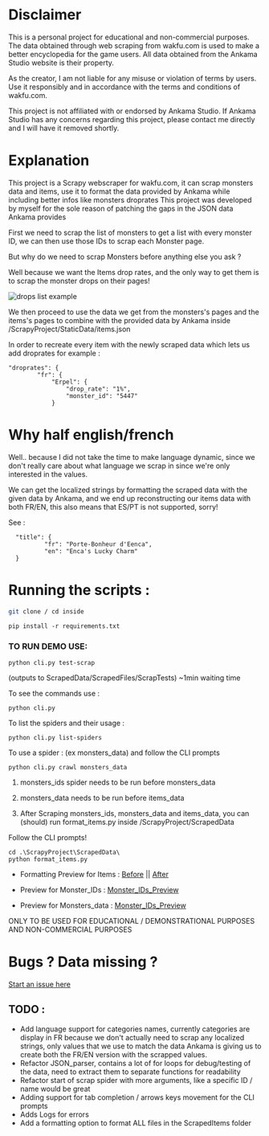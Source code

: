 # Disclaimer

This is a personal project for educational and non-commercial purposes. The data obtained through web scraping from wakfu.com is used to make a better encyclopedia for the game users.
All data obtained from the Ankama Studio website is their property.

As the creator, I am not liable for any misuse or violation of terms by users. Use it responsibly and in accordance with the terms and conditions of wakfu.com.

This project is not affiliated with or endorsed by Ankama Studio.
If Ankama Studio has any concerns regarding this project, please contact me directly and I will have it removed shortly.


# Explanation

This project is a Scrapy webscraper for wakfu.com, it can scrap monsters data and items, use it to format the data provided by Ankama while including better infos like monsters droprates
This project was developed by myself for the sole reason of patching the gaps in the JSON data Ankama provides


First we need to scrap the list of monsters to get a list with every monster ID, we can then use those IDs to scrap each Monster page.

But why do we need to scrap Monsters before anything else you ask ?

Well because we want the Items drop rates, and the only way to get them is to scrap the monster drops on their pages!

![drops list example](https://i.imgur.com/wClnI3M.png)

We then proceed to use the data we get from the monsters's pages and the items's pages to combine with the provided data by Ankama inside /ScrapyProject/StaticData/items.json

In order to recreate every item with the newly scraped data which lets us add droprates for example :

```
"droprates": {
        "fr": {
            "Erpel": {
                "drop_rate": "1%",
                "monster_id": "5447"
            }
```

# Why half english/french
Well.. because I did not take the time to make language dynamic, since we don't really care about what language we scrap in since we're only interested in the values.

We can get the localized strings by formatting the scraped data with the given data by Ankama, and we end up reconstructing our items data with both FR/EN, this also means that ES/PT is not supported, sorry!

See :
```
  "title": {
          "fr": "Porte-Bonheur d'Eenca",
          "en": "Enca's Lucky Charm"
  }
```
# Running the scripts :
``` bash
git clone / cd inside
```
```
pip install -r requirements.txt
```
### TO RUN DEMO USE:
```
python cli.py test-scrap   
```
(outputs to ScrapedData/ScrapedFiles/ScrapTests) ~1min waiting time

To see the commands use :
```
python cli.py 
```
To list the spiders and their usage :
```
python cli.py list-spiders 
```
To use a spider : (ex monsters_data) and follow the CLI prompts
```
python cli.py crawl monsters_data
```

1. monsters_ids spider needs to be run before monsters_data

2. monsters_data needs to be run before items_data

3. After Scraping monsters_ids, monsters_data and items_data, you can (should) run format_items.py inside /ScrapyProject/ScrapedData


Follow the CLI prompts!
```
cd .\ScrapyProject\ScrapedData\
python format_items.py
```
+ Formatting Preview for Items :
[Before](https://github.com/Rhyyn/WakfuWebScraper/blob/main/ScrapyProject/FormattingPreview/old_format.json) || [After](https://github.com/Rhyyn/WakfuWebScraper/blob/main/ScrapyProject/FormattingPreview/new_format.json)

+ Preview for Monster_IDs :
[Monster_IDs_Preview](https://github.com/Rhyyn/WakfuWebScraper/blob/main/ScrapyProject/FormattingPreview/monsters_IDs_preview.json)

+ Preview for Monsters_data :
[Monster_IDs_Preview](https://github.com/Rhyyn/WakfuWebScraper/blob/main/ScrapyProject/FormattingPreview/monsters_data_preview.json)

ONLY TO BE USED FOR EDUCATIONAL / DEMONSTRATIONAL PURPOSES AND NON-COMMERCIAL PURPOSES



# Bugs ? Data missing ?
[Start an issue here](https://github.com/Rhyyn/WakfuWebScraper/issues)

## TODO : 

+ Add language support for categories names, currently categories are display in FR because we don't actually need to scrap any localized strings, only values that we use to match the data Ankama is giving us to create both the FR/EN version with the scrapped values.
+ Refactor JSON_parser, contains a lot of for loops for debug/testing of the data, need to extract them to separate functions for readability 
+ Refactor start of scrap spider with more arguments, like a specific ID / name would be great
+ Adding support for tab completion / arrows keys movement for the CLI prompts
+ Adds Logs for errors
+ Add a formatting option to format ALL files in the ScrapedItems folder

